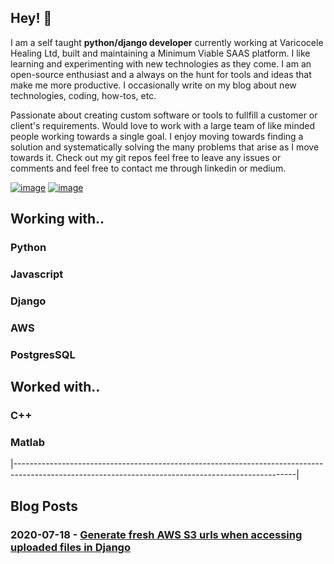 ## Hey! 👋

I am a self taught **python/django developer** currently working at Varicocele Healing Ltd, built and maintaining a Minimum Viable SAAS platform. I like learning and experimenting with new technologies as they come. I am an open-source enthusiast and a always on the hunt for tools and ideas that make me more productive. I occasionally write on my blog about new technologies, coding, how-tos, etc.

Passionate about creating custom software or tools to fullfill a customer or client's requirements. Would love to work with a large team of like minded people working towards a single goal. I enjoy moving towards finding a solution and systematically solving the many problems that arise as I move towards it. Check out my git repos feel free to leave any issues or comments and feel free to contact me through linkedin or medium.

[![image](https://img.shields.io/badge/LinkedIn-0077B5?style=for-the-badge&logo=linkedin&logoColor=white)](https://www.linkedin.com/in/tejas-janardhan)
[![image](https://img.shields.io/badge/Medium-12100E?style=for-the-badge&logo=medium&logoColor=white)](https://medium.com/@tejasj1718)

## Working with..

### Python
### Javascript
### Django
### AWS
### PostgresSQL

## Worked with..

### C++
### Matlab

|----------------------------------------------------------------------------------------------------------------------------------------------------|
## Blog Posts

### 2020-07-18 - [Generate fresh AWS S3 urls when accessing uploaded files in Django](https://towardsaws.com/generating-fresh-aws-s3-urls-when-accessing-uploaded-files-in-django-37939e89114a)
